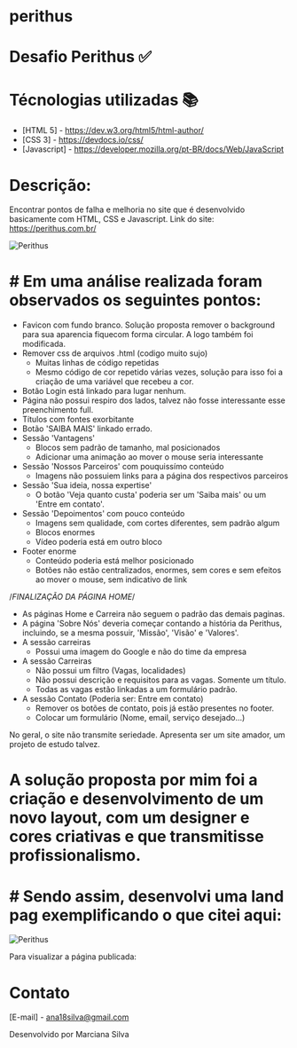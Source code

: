 # perithus

# Desafio Perithus :white_check_mark:

# Técnologias utilizadas :books:

* [HTML 5] - https://dev.w3.org/html5/html-author/
* [CSS 3] - https://devdocs.io/css/
* [Javascript] - https://developer.mozilla.org/pt-BR/docs/Web/JavaScript

# Descrição:

Encontrar pontos de falha e melhoria no site que é desenvolvido basicamente com HTML, CSS e Javascript.
Link do site: https://perithus.com.br/

![Perithus](img/perithusant.gif)

# # Em uma análise realizada foram observados os seguintes pontos:

- Favicon com fundo branco. Solução proposta remover o background para sua aparencia fiquecom forma circular. A logo também foi modificada.
- Remover css de arquivos .html (codigo muito sujo)
  - Muitas linhas de código repetidas
  - Mesmo código de cor repetido várias vezes, solução para isso foi a criação de uma variável que recebeu a cor.
- Botão Login está linkado para lugar nenhum.
- Página não possui respiro dos lados, talvez não fosse interessante esse preenchimento full.
- Títulos com fontes exorbitante
- Botão 'SAIBA MAIS' linkado errado.
- Sessão 'Vantagens'
  - Blocos sem padrão de tamanho, mal posicionados
  - Adicionar uma animação ao mover o mouse seria interessante
- Sessão 'Nossos Parceiros' com pouquissímo conteúdo
  - Imagens não possuiem links para a página dos respectivos parceiros
- Sessão 'Sua ideia, nossa expertise'
  - O botão 'Veja quanto custa' poderia ser um 'Saiba mais' ou um 'Entre em contato'.
- Sessão 'Depoimentos' com pouco conteúdo
  - Imagens sem qualidade, com cortes diferentes, sem padrão algum
  - Blocos enormes
  - Vídeo poderia está em outro bloco
- Footer enorme
  - Conteúdo poderia está melhor posicionado
  - Botões não estão centralizados, enormes, sem cores e sem efeitos ao mover o mouse, sem indicativo de link

/*FINALIZAÇÃO DA PÁGINA HOME*/

- As páginas Home e Carreira não seguem o padrão das demais paginas. 
- A página 'Sobre Nós' deveria começar contando a história da Perithus, incluindo, se a mesma possuir, 
'Missão', 'Visão' e 'Valores'.
- A sessão carreiras
  - Possui uma imagem do Google e não do time da empresa
- A sessão Carreiras
  - Não possui um filtro (Vagas, localidades)
  - Não possui descrição e requisitos para as vagas. Somente um título.
  - Todas as vagas estão linkadas a um formulário padrão.
- A sessão Contato (Poderia ser: Entre em contato)
  - Remover os botões de contato, pois já estão presentes no footer.
  - Colocar um formulário (Nome, email, serviço desejado...)

No geral, o site não transmite seriedade. Apresenta ser um site amador, um projeto de estudo talvez.

# A solução proposta por mim foi a criação e desenvolvimento de um novo layout, com um designer e cores criativas e que transmitisse profissionalismo.

# # Sendo assim, desenvolvi uma land pag exemplificando o que citei aqui:


![Perithus](img/perithusant.gif)

Para visualizar a página publicada: 

# Contato
[E-mail] - ana18silva@gmail.com

Desenvolvido por Marciana Silva
